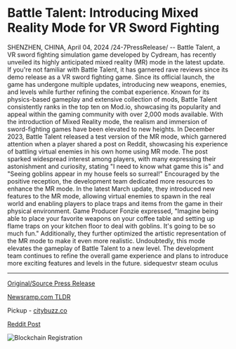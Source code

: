 # Battle Talent: Introducing Mixed Reality Mode for VR Sword Fighting

SHENZHEN, CHINA, April 04, 2024 /24-7PressRelease/ -- Battle Talent, a VR sword fighting simulation game developed by Cydream, has recently unveiled its highly anticipated mixed reality (MR) mode in the latest update.   If you're not familiar with Battle Talent, it has garnered rave reviews since its demo release as a VR sword fighting game. Since its official launch, the game has undergone multiple updates, introducing new weapons, enemies, and levels while further refining the combat experience. Known for its physics-based gameplay and extensive collection of mods, Battle Talent consistently ranks in the top ten on Mod.io, showcasing its popularity and appeal within the gaming community with over 2,000 mods available.  With the introduction of Mixed Reality mode, the realism and immersion of sword-fighting games have been elevated to new heights. In December 2023, Battle Talent released a test version of the MR mode, which garnered attention when a player shared a post on Reddit, showcasing his experience of battling virtual enemies in his own home using MR mode. The post sparked widespread interest among players, with many expressing their astonishment and curiosity, stating "I need to know what game this is" and "Seeing goblins appear in my house feels so surreal!"  Encouraged by the positive reception, the development team dedicated more resources to enhance the MR mode. In the latest March update, they introduced new features to the MR mode, allowing virtual enemies to spawn in the real world and enabling players to place traps and items from the game in their physical environment. Game Producer Fonzie expressed, "Imagine being able to place your favorite weapons on your coffee table and setting up flame traps on your kitchen floor to deal with goblins. It's going to be so much fun." Additionally, they further optimized the artistic representation of the MR mode to make it even more realistic.  Undoubtedly, this mode elevates the gameplay of Battle Talent to a new level. The development team continues to refine the overall game experience and plans to introduce more exciting features and levels in the future.   sidequestvr steam oculus 

---

[Original/Source Press Release](https://www.24-7pressrelease.com/press-release/509778/battle-talent-introducing-mixed-reality-mode-for-vr-sword-fighting)
                    

[Newsramp.com TLDR](https://newsramp.com/curated-news/cydream-unveils-mixed-reality-mode-in-battle-talent-vr-sword-fighting-game/6f6cd6746cc9563659564d0b208acf32) 


Pickup - [citybuzz.co](https://citybuzz.co/2024/04/04/battle-talent-introduces-groundbreaking-mixed-reality-mode-for-vr-sword-fighting)
 



[Reddit Post](https://www.reddit.com/r/GamingNewsRamp/comments/1bvsowo/cydream_unveils_mixed_reality_mode_in_battle/) 



![Blockchain Registration](https://cdn.newsramp.app/24-7PressRelease/qrcode/244/4/glueRh8e.webp)